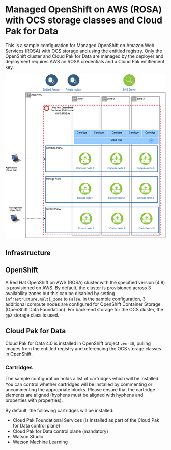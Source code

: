 # Managed OpenShift on AWS (ROSA) with OCS storage classes and Cloud Pak for Data
This is a sample configuration for Managed OpenShift on Amazon Web Services (ROSA) with OCS storage and using the entitled registry. Only the OpenShift cluster and Cloud Pak for Data are managed by the deployer and deployment requires AWS an ROSA credentials and a Cloud Pak entitlement key. 

![Picture of the environment](./aws-rosa-ocs.png)

## Infrastructure

## OpenShift
A Red Hat OpenShift on AWS (ROSA) cluster with the specified version (4.8) is provisioned on AWS. By default, the cluster is provisioned across 3 availability zones but this can be disabled by setting `infrastructure.multi_zone` to `False`. In the sample configuration, 3 additional compute nodes are configured for OpenShift Container Storage (OpenShift Data Foundation). For back-end storage for the OCS cluster, the `gp2` storage class is used.

## Cloud Pak for Data
Cloud Pak for Data 4.0 is installed in OpenShift project `zen-40`, pulling images from the entitled registry and referencing the OCS storage classes in OpenShift.

### Cartridges
The sample configuration holds a list of cartridges which will be installed. You can control whether cartridges will be installed by commenting or uncommenting the appropriate blocks. Please ensure that the cartridge elements are aligned (hyphens must be aligned with hyphens and properties with properties).

By default, the following cartridges will be installed:
* Cloud Pak Foundational Services (is installed as part of the Cloud Pak for Data control plane)
* Cloud Pak for Data control plane (mandatory)
* Watson Studio
* Watson Machine Learning
